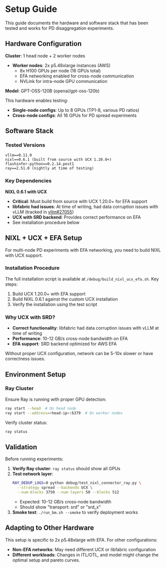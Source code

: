# Setup Guide

This guide documents the hardware and software stack that has been tested and works for PD disaggregation experiments.

## Hardware Configuration

**Cluster**: 1 head node + 2 worker nodes
- **Worker nodes**: 2x p5.48xlarge instances (AWS)
  - 8x H100 GPUs per node (16 GPUs total)
  - EFA networking enabled for cross-node communication
  - NVLink for intra-node GPU communication

**Model**: GPT-OSS-120B (openai/gpt-oss-120b)

This hardware enables testing:
- **Single-node configs**: Up to 8 GPUs (TP1-8, various PD ratios)
- **Cross-node configs**: All 16 GPUs for PD spread experiments

## Software Stack

### Tested Versions

```
vllm==0.11.0
nixl==0.6.1 (built from source with UCX 1.20.0+)
flashinfer-python==0.2.14.post1
ray==2.51.0 (nightly at time of testing)
```

### Key Dependencies

**NIXL 0.6.1 with UCX**
- **Critical**: Must build from source with UCX 1.20.0+ for EFA support
- **libfabric had issues**: At time of writing, had data corruption issues with vLLM (tracked in [vllm#27055](https://github.com/vllm-project/vllm/issues/27055))
- **UCX with SRD backend**: Provides correct performance on EFA
- See installation procedure below

## NIXL + UCX + EFA Setup

For multi-node PD experiments with EFA networking, you need to build NIXL with UCX support.

### Installation Procedure

The full installation script is available at `/debug/build_nixl_ucx_efa.sh`. Key steps:

1. Build UCX 1.20.0+ with EFA support
2. Build NIXL 0.6.1 against the custom UCX installation
3. Verify the installation using the test script


### Why UCX with SRD?

- **Correct functionality**: libfabric had data corruption issues with vLLM at time of writing
- **Performance**: 10-12 GB/s cross-node bandwidth on EFA
- **EFA support**: SRD backend optimized for AWS EFA

Without proper UCX configuration, network can be 5-10x slower or have correctness issues.

## Environment Setup

### Ray Cluster

Ensure Ray is running with proper GPU detection:

```bash
ray start --head  # On head node
ray start --address=<head-ip>:6379  # On worker nodes
```

Verify cluster status:
```bash
ray status
```

## Validation

Before running experiments:

1. **Verify Ray cluster**: `ray status` should show all GPUs
2. **Test network layer**:
   ```bash
   RAY_DEDUP_LOGS=0 python debug/test_nixl_connector_ray.py \
     --strategy spread --backends UCX \
     --num-blocks 3750 --num-layers 50 --blocks 512
   ```
   - Expected: 10-12 GB/s cross-node bandwidth
   - Should show "transport: srd" or "srd_x"
3. **Smoke test**: `./run_bm.sh --smoke` to verify deployment works

## Adapting to Other Hardware

This setup is specific to 2x p5.48xlarge with EFA. For other configurations:

- **Non-EFA networks**: May need different UCX or libfabric configuration
- **Different workloads**: Changes in ITL/OTL, and model might change the optimal setup and pareto curves.

